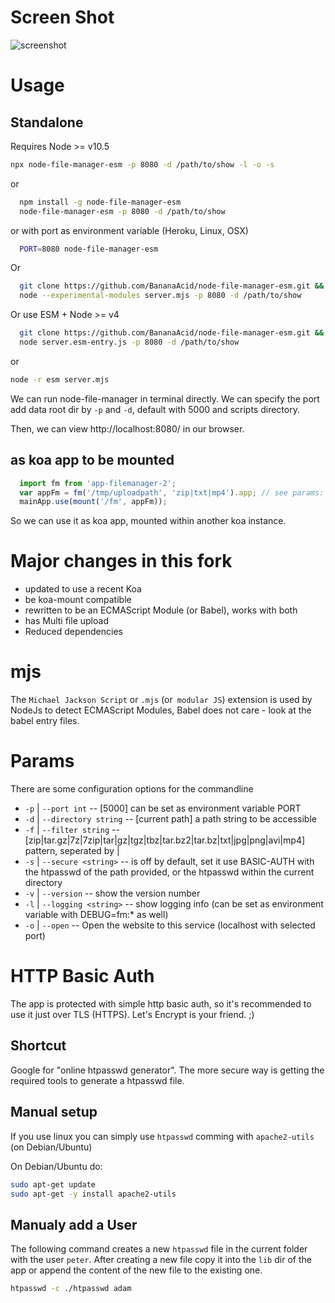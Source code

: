 # Screen Shot
![screenshot](https://raw.githubusercontent.com/efeiefei/node-file-manager/master/example/screenshot.png)


# Usage

## Standalone
Requires Node >= v10.5

```sh
npx node-file-manager-esm -p 8080 -d /path/to/show -l -o -s
```
or
```sh
  npm install -g node-file-manager-esm
  node-file-manager-esm -p 8080 -d /path/to/show
```
or with port as environment variable (Heroku, Linux, OSX)
```sh
  PORT=8080 node-file-manager-esm
```

Or

```sh
  git clone https://github.com/BananaAcid/node-file-manager-esm.git && cd node-file-manager-esm && npm i
  node --experimental-modules server.mjs -p 8080 -d /path/to/show
```

Or use ESM + Node >= v4

```sh
  git clone https://github.com/BananaAcid/node-file-manager-esm.git && cd node-file-manager-esm && npm i && npm i --only=dev
  node server.esm-entry.js -p 8080 -d /path/to/show
```
or
```sh
node -r esm server.mjs
```

We can run node-file-manager in terminal directly. We can specify the port add data root dir by `-p` and `-d`, default with 5000 and scripts directory.

Then, we can view http://localhost:8080/ in our browser.



## as koa app to be mounted

```js
  import fm from 'app-filemanager-2';
  var appFm = fm('/tmp/uploadpath', 'zip|txt|mp4').app; // see params: d & f
  mainApp.use(mount('/fm', appFm));
```

So we can use it as koa app, mounted within another koa instance.

# Major changes in this fork
- updated to use a recent Koa
- be koa-mount compatible
- rewritten to be an ECMAScript Module (or Babel), works with both
- has Multi file upload
- Reduced dependencies

# mjs
The `Michael Jackson Script` or `.mjs` (or` modular JS`) extension is used by NodeJs to detect ECMAScript Modules, Babel does not care - look at the babel entry files.

# Params
There are some configuration options for the commandline

- `-p` | `--port int` -- [5000] can be set as environment variable PORT 
- `-d` | `--directory string` -- [current path] a path string to be accessible
- `-f` | `--filter string` -- [zip|tar.gz|7z|7zip|tar|gz|tgz|tbz|tar.bz2|tar.bz|txt|jpg|png|avi|mp4] pattern, seperated by |
- `-s` | `--secure <string>` -- is off by default, set it use BASIC-AUTH with the htpasswd of the path provided, or the htpasswd within the current directory
- `-v` | `--version` -- show the version number
- `-l` | `--logging <string>` -- show logging info (can be set as environment variable with DEBUG=fm:* as well)
- `-o` | `--open` -- Open the website to this service (localhost with selected port)

# HTTP Basic Auth
The app is protected with simple http basic auth, so it's recommended to use it just over TLS (HTTPS). Let's Encrypt is your friend. ;)

## Shortcut
Google for "online htpasswd generator". The more secure way is getting the required tools to generate a htpasswd file.

## Manual setup
If you use linux you can simply use `htpasswd` comming with `apache2-utils` (on Debian/Ubuntu)

On Debian/Ubuntu do:
```bash
sudo apt-get update
sudo apt-get -y install apache2-utils
```

## Manualy add a User
The following command creates a new `htpasswd` file in the current folder with the user `peter`. After creating a new file copy it into the `lib` dir of the app or append the content of the new file to the existing one.
```bash
htpasswd -c ./htpasswd adam
```